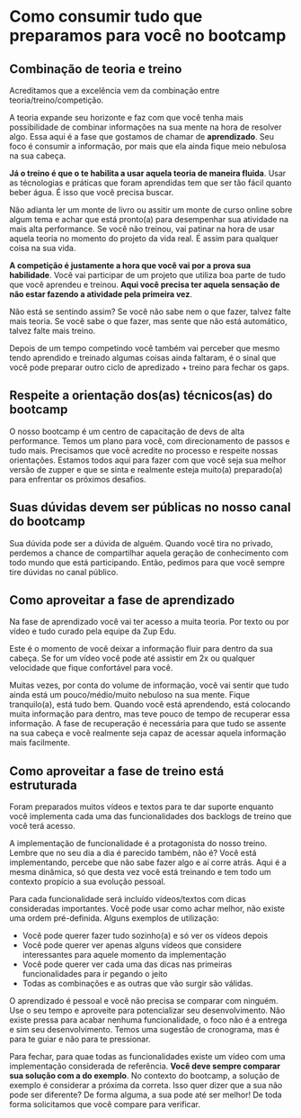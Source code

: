 # Como consumir tudo que preparamos para você no bootcamp

## Combinação de teoria e treino

Acreditamos que a excelência vem da combinação entre teoria/treino/competição. 

A teoria expande seu horizonte e faz com que você tenha mais possibilidade de combinar informações na sua mente na hora de resolver algo. Essa aqui é a fase que gostamos de chamar de **aprendizado**. Seu foco é consumir a informação, por mais que ela ainda fique meio nebulosa na sua cabeça. 

**Já o treino é que o te habilita a usar aquela teoria de maneira fluida**. 
Usar as técnologias e práticas que foram aprendidas tem que ser tão fácil quanto beber água. É isso que você precisa buscar.

Não adianta ler um monte de livro ou assitir um monte de curso online sobre algum tema e achar que está pronto(a) para desempenhar sua atividade na mais alta performance. Se você não treinou, vai patinar na hora de usar aquela teoria no momento do projeto da vida real. É assim para qualquer coisa na sua vida. 

**A competição é justamente a hora que você vai por a prova sua habilidade**. Você vai participar de um projeto que utiliza boa parte de tudo que você aprendeu e treinou. **Aqui você precisa ter aquela sensação de não estar fazendo a atividade pela primeira vez**. 

Não está se sentindo assim? Se você não sabe nem o que fazer, talvez falte mais teoria. Se você sabe o que fazer, mas sente que não está automático, talvez falte mais treino.

Depois de um tempo competindo você também vai perceber que mesmo tendo aprendido e treinado algumas coisas ainda faltaram, é o sinal que você pode preparar outro ciclo de apredizado + treino para fechar os gaps.

## Respeite a orientação dos(as) técnicos(as) do bootcamp

O nosso bootcamp é um centro de capacitação de devs de alta performance. Temos um plano para você, com direcionamento de passos e tudo mais. Precisamos que você acredite no processo e respeite nossas orientações. Estamos todos aqui para fazer com que você seja sua melhor versão de zupper e que se sinta e realmente esteja muito(a) preparado(a) para enfrentar os próximos desafios. 

## Suas dúvidas devem ser públicas no nosso canal do bootcamp

Sua dúvida pode ser a dúvida de alguém. Quando você tira no privado, perdemos a chance de compartilhar aquela geração de conhecimento com todo mundo que está participando. Então, pedimos para que você sempre tire dúvidas no canal público. 

## Como aproveitar a fase de aprendizado

Na fase de aprendizado você vai ter acesso a muita teoria. Por texto ou por vídeo e tudo curado pela equipe da Zup Edu. 

Este é o momento de você deixar a informação fluir para dentro da sua cabeça. Se for um vídeo você pode até assistir em 2x ou qualquer velocidade que fique confortável para você. 

Muitas vezes, por conta do volume de informação, você vai sentir que tudo ainda está um pouco/médio/muito nebuloso na sua mente. Fique tranquilo(a), está tudo bem. Quando você está aprendendo, está colocando muita informação para dentro, mas teve pouco de tempo de recuperar essa informação. A fase de recuperação é necessária para que tudo se assente na sua cabeça e você realmente seja capaz de acessar aquela informação mais facilmente. 

## Como aproveitar a fase de treino está estruturada

Foram preparados muitos vídeos e textos para te dar suporte enquanto você implementa cada uma das funcionalidades dos backlogs de treino que você terá acesso. 

A implementação de funcionalidade é a protagonista do nosso treino. Lembre que no seu dia a dia é parecido também, não é? Você está implementando, percebe que não sabe fazer algo e aí corre atrás. Aqui é a mesma dinâmica, só que desta vez você está treinando e tem todo um contexto propício a sua evolução pessoal. 

Para cada funcionalidade será incluído vídeos/textos com dicas consideradas importantes. Você pode usar como achar melhor, não existe uma ordem pré-definida. Alguns exemplos de utilização:

* Você pode querer fazer tudo sozinho(a) e só ver os vídeos depois
* Você pode querer ver apenas alguns vídeos que considere interessantes para aquele momento da implementação
* Você pode querer ver cada uma das dicas nas primeiras funcionalidades para ir pegando o jeito
* Todas as combinações e as outras que vão surgir são válidas. 

O aprendizado é pessoal e você não precisa se comparar com ninguém. Use o seu tempo e aproveite para potencializar seu desenvolvimento. Não existe pressa ​para acabar nenhuma funcionalidade, o foco não é a entrega e sim seu desenvolvimento. Temos uma sugestão de cronograma, mas é para te guiar e não para te pressionar.

Para fechar, para quae todas as funcionalidades existe um vídeo com uma implementação considerada de referência. **Você deve sempre comparar sua solução com a do exemplo**. No contexto do bootcamp, a solução de exemplo é considerar a próxima da correta. Isso quer dizer que a sua não pode ser diferente? De forma alguma, a sua pode até ser melhor! De toda forma solicitamos que você compare para verificar. 




